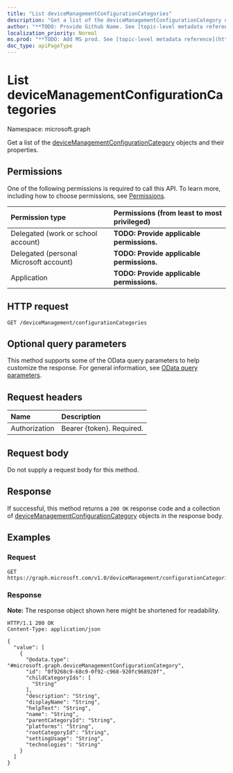 ```yaml
---
title: "List deviceManagementConfigurationCategories"
description: "Get a list of the deviceManagementConfigurationCategory objects and their properties."
author: "**TODO: Provide Github Name. See [topic-level metadata reference](https://msgo.azurewebsites.net/add/document/guidelines/metadata.html#topic-level-metadata)**"
localization_priority: Normal
ms.prod: "**TODO: Add MS prod. See [topic-level metadata reference](https://msgo.azurewebsites.net/add/document/guidelines/metadata.html#topic-level-metadata)**"
doc_type: apiPageType
---
```


# List deviceManagementConfigurationCategories
Namespace: microsoft.graph



Get a list of the [deviceManagementConfigurationCategory](../resources/devicemanagementconfigurationcategory.md) objects and their properties.

## Permissions
One of the following permissions is required to call this API. To learn more, including how to choose permissions, see [Permissions](/graph/permissions-reference).

|Permission type|Permissions (from least to most privileged)|
|:---|:---|
|Delegated (work or school account)|**TODO: Provide applicable permissions.**|
|Delegated (personal Microsoft account)|**TODO: Provide applicable permissions.**|
|Application|**TODO: Provide applicable permissions.**|

## HTTP request

<!-- {
  "blockType": "ignored"
}
-->
``` http
GET /deviceManagement/configurationCategories
```

## Optional query parameters
This method supports some of the OData query parameters to help customize the response. For general information, see [OData query parameters](/graph/query-parameters).

## Request headers
|Name|Description|
|:---|:---|
|Authorization|Bearer {token}. Required.|

## Request body
Do not supply a request body for this method.

## Response

If successful, this method returns a `200 OK` response code and a collection of [deviceManagementConfigurationCategory](../resources/devicemanagementconfigurationcategory.md) objects in the response body.

## Examples

### Request
<!-- {
  "blockType": "request",
  "name": "list_devicemanagementconfigurationcategory"
}
-->
``` http
GET https://graph.microsoft.com/v1.0/deviceManagement/configurationCategories
```


### Response
**Note:** The response object shown here might be shortened for readability.
<!-- {
  "blockType": "response",
  "truncated": true,
  "@odata.type": "Collection(microsoft.graph.deviceManagementConfigurationCategory)"
}
-->
``` http
HTTP/1.1 200 OK
Content-Type: application/json

{
  "value": [
    {
      "@odata.type": "#microsoft.graph.deviceManagementConfigurationCategory",
      "id": "0f9268c9-68c9-0f92-c968-920fc968920f",
      "childCategoryIds": [
        "String"
      ],
      "description": "String",
      "displayName": "String",
      "helpText": "String",
      "name": "String",
      "parentCategoryId": "String",
      "platforms": "String",
      "rootCategoryId": "String",
      "settingUsage": "String",
      "technologies": "String"
    }
  ]
}
```

